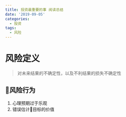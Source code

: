 ```yaml
---
title: 投资最重要的事 阅读总结
date: '2019-09-05'
categories:
  - 投资
tags:
  - 风险
---
```


# 风险定义  
> 对未来结果的不确定性，以及不利结果的损失不确定性

## 风险行为
1. 心理预期过于乐观
2. 错误估计目标的价值